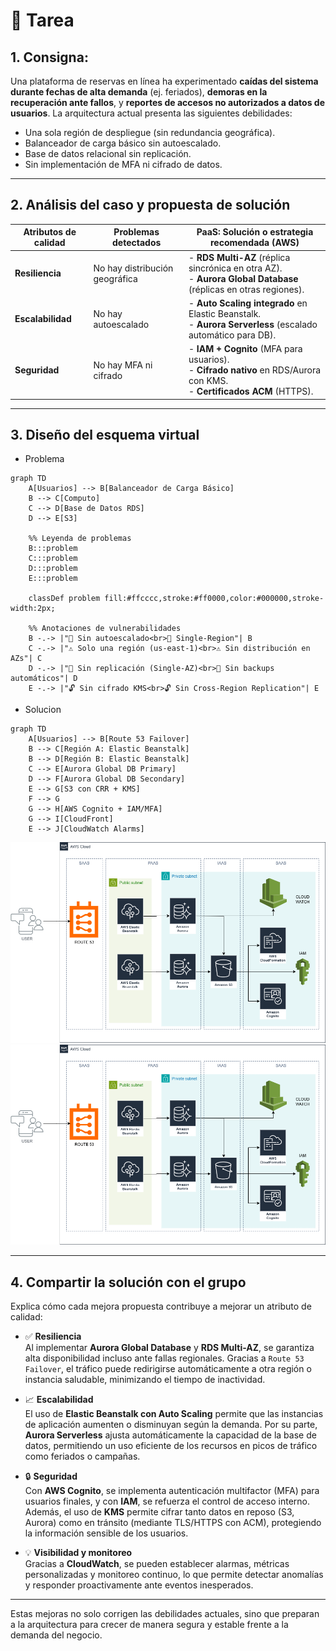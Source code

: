 # 📝 Tarea

## 1. **Consigna**:

Una plataforma de reservas en línea ha experimentado **caídas del sistema durante fechas de alta demanda** (ej. feriados), **demoras en la recuperación ante fallos**, y **reportes de accesos no autorizados a datos de usuarios**. La arquitectura actual presenta las siguientes debilidades:

- Una sola región de despliegue (sin redundancia geográfica).
- Balanceador de carga básico sin autoescalado.
- Base de datos relacional sin replicación.
- Sin implementación de MFA ni cifrado de datos.

---

## 2. **Análisis del caso y propuesta de solución**

| **Atributos de calidad** | **Problemas detectados**       | **PaaS: Solución o estrategia recomendada (AWS)**                                                                 |
|--------------------------|--------------------------------|------------------------------------------------------------------------------------------------------------------|
| **Resiliencia**          | No hay distribución geográfica | - **RDS Multi-AZ** (réplica sincrónica en otra AZ). <br> - **Aurora Global Database** (réplicas en otras regiones). |
| **Escalabilidad**        | No hay autoescalado            | - **Auto Scaling integrado** en Elastic Beanstalk. <br> - **Aurora Serverless** (escalado automático para DB).    |
| **Seguridad**            | No hay MFA ni cifrado          | - **IAM + Cognito** (MFA para usuarios). <br> - **Cifrado nativo** en RDS/Aurora con KMS. <br> - **Certificados ACM** (HTTPS). |

---

## 3. **Diseño del esquema virtual**

- Problema
```mermaid
graph TD
    A[Usuarios] --> B[Balanceador de Carga Básico]
    B --> C[Computo]
    C --> D[Base de Datos RDS]
    D --> E[S3]

    %% Leyenda de problemas
    B:::problem
    C:::problem
    D:::problem
    E:::problem

    classDef problem fill:#ffcccc,stroke:#ff0000,color:#000000,stroke-width:2px;

    %% Anotaciones de vulnerabilidades
    B -.-> |"🚨 Sin autoescalado<br>🚨 Single-Region"| B
    C -.-> |"⚠️ Solo una región (us-east-1)<br>⚠️ Sin distribución en AZs"| C
    D -.-> |"🔴 Sin replicación (Single-AZ)<br>🔴 Sin backups automáticos"| D
    E -.-> |"🔓 Sin cifrado KMS<br>🔓 Sin Cross-Region Replication"| E
```

- Solucion

```mermaid
graph TD
    A[Usuarios] --> B[Route 53 Failover]
    B --> C[Región A: Elastic Beanstalk]
    B --> D[Región B: Elastic Beanstalk]
    C --> E[Aurora Global DB Primary]
    D --> F[Aurora Global DB Secondary]
    E --> G[S3 con CRR + KMS]
    F --> G
    G --> H[AWS Cognito + IAM/MFA]
    G --> I[CloudFront]
    E --> J[CloudWatch Alarms]
```

<img src="\Img\Tarea2.drawio.png">
<img src="..\Img\Tarea2.drawio.png">

---

## 4. **Compartir la solución con el grupo**
Explica cómo cada mejora propuesta contribuye a mejorar un atributo de calidad:

- ✅ **Resiliencia**  
  Al implementar **Aurora Global Database** y **RDS Multi-AZ**, se garantiza alta disponibilidad incluso ante fallas regionales. Gracias a `Route 53 Failover`, el tráfico puede redirigirse automáticamente a otra región o instancia saludable, minimizando el tiempo de inactividad.

- 📈 **Escalabilidad**  
  El uso de **Elastic Beanstalk con Auto Scaling** permite que las instancias de aplicación aumenten o disminuyan según la demanda. Por su parte, **Aurora Serverless** ajusta automáticamente la capacidad de la base de datos, permitiendo un uso eficiente de los recursos en picos de tráfico como feriados o campañas.

- 🔒 **Seguridad**  
  Con **AWS Cognito**, se implementa autenticación multifactor (MFA) para usuarios finales, y con **IAM**, se refuerza el control de acceso interno. Además, el uso de **KMS** permite cifrar tanto datos en reposo (S3, Aurora) como en tránsito (mediante TLS/HTTPS con ACM), protegiendo la información sensible de los usuarios.

- 💡 **Visibilidad y monitoreo**  
  Gracias a **CloudWatch**, se pueden establecer alarmas, métricas personalizadas y monitoreo continuo, lo que permite detectar anomalías y responder proactivamente ante eventos inesperados.

---

Estas mejoras no solo corrigen las debilidades actuales, sino que preparan a la arquitectura para crecer de manera segura y estable frente a la demanda del negocio.
